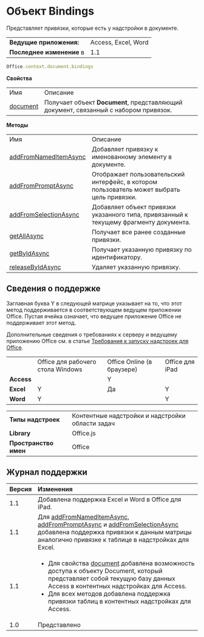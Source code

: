 
# Объект Bindings
Представляет привязки, которые есть у надстройки в документе.

|||
|:-----|:-----|
|**Ведущие приложения:**|Access, Excel, Word|
|**Последнее изменение** в|1.1|

```js
Office.context.document.bindings
```


**Свойства**

|||
|:-----|:-----|
|Имя|Описание|
|[document](../../reference/shared/bindings.document.md)|Получает объект **Document**, представляющий документ, связанный с набором привязок.|

**Методы**

|||
|:-----|:-----|
|Имя|Описание|
|[addFromNamedItemAsync](../../reference/shared/bindings.addfromnameditemasync.md)|Добавляет привязку к именованному элементу в документе.|
|[addFromPromptAsync](../../reference/shared/bindings.addfrompromptasync.md)|Отображает пользовательский интерфейс, в котором пользователь может выбрать цель привязки.|
|[addFromSelectionAsync](../../reference/shared/bindings.addfromselectionasync.md)|Добавляет объект привязки указанного типа, привязанный к текущему фрагменту документа.|
|[getAllAsync](../../reference/shared/bindings.getallasync.md)|Получает все ранее созданные привязки.|
|[getByIdAsync](../../reference/shared/bindings.getbyidasync.md)|Получает указанную привязку по идентификатору.|
|[releaseByIdAsync](../../reference/shared/bindings.releasebyidasync.md)|Удаляет указанную привязку.|

## Сведения о поддержке


Заглавная буква Y в следующей матрице указывает на то, что этот метод поддерживается в соответствующем ведущем приложении Office. Пустая ячейка означает, что ведущее приложение Office не поддерживает этот метод.

Дополнительные сведения о требованиях к серверу и ведущему приложению Office см. в статье [Требования к запуску надстроек для Office](../../docs/overview/requirements-for-running-office-add-ins.md).


|||||
|:-----|:-----|:-----|:-----|
||Office для рабочего стола Windows|Office Online (в браузере)|Office для iPad|
|**Access**||Y||
|**Excel**|Y|Да|Y|
|**Word**|Y||Y|

|||
|:-----|:-----|
|**Типы надстроек**|Контентные надстройки и надстройки области задач|
|**Library**|Office.js|
|**Пространство имен**|Office|

## Журнал поддержки



|**Версия**|**Изменения**|
|:-----|:-----|
|1.1|Добавлена поддержка Excel и Word в Office для iPad.|
|1.1|Для [addFromNamedItemAsync](../../reference/shared/bindings.addfromnameditemasync.md), [addFromPromptAsync](../../reference/shared/bindings.addfrompromptasync.md) и [addFromSelectionAsync](../../reference/shared/bindings.addfromselectionasync.md) добавлена поддержка привязки к данным матрицы аналогично привязке к таблице в надстройках для Excel.|
|1.1|<ul><li>Для свойства <a href="8fa0cb4a-fad1-4f2e-9a7e-5f7aa7789eca.htm">document</a> добавлена возможность доступа к объекту <span class="keyword">Document</span>, который представляет собой текущую базу данных Access в контентных надстройках для Access.</li><li>Для всех методов добавлена поддержка привязки таблиц в контентных надстройках для Access. </li></ul>|
|1.0|Представлено|
